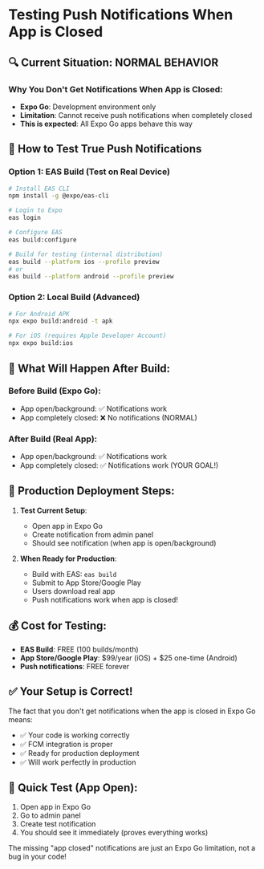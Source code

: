 # Testing Push Notifications When App is Closed

## 🔍 Current Situation: NORMAL BEHAVIOR

### Why You Don't Get Notifications When App is Closed:
- **Expo Go**: Development environment only
- **Limitation**: Cannot receive push notifications when completely closed
- **This is expected**: All Expo Go apps behave this way

## 🚀 How to Test True Push Notifications

### Option 1: EAS Build (Test on Real Device)

```bash
# Install EAS CLI
npm install -g @expo/eas-cli

# Login to Expo
eas login

# Configure EAS
eas build:configure

# Build for testing (internal distribution)
eas build --platform ios --profile preview
# or
eas build --platform android --profile preview
```

### Option 2: Local Build (Advanced)

```bash
# For Android APK
npx expo build:android -t apk

# For iOS (requires Apple Developer Account)
npx expo build:ios
```

## 📱 What Will Happen After Build:

### Before Build (Expo Go):
- App open/background: ✅ Notifications work
- App completely closed: ❌ No notifications (NORMAL)

### After Build (Real App):
- App open/background: ✅ Notifications work  
- App completely closed: ✅ Notifications work (YOUR GOAL!)

## 🎯 Production Deployment Steps:

1. **Test Current Setup**: 
   - Open app in Expo Go
   - Create notification from admin panel
   - Should see notification (when app is open/background)

2. **When Ready for Production**:
   - Build with EAS: `eas build`
   - Submit to App Store/Google Play
   - Users download real app
   - Push notifications work when app is closed!

## 💰 Cost for Testing:

- **EAS Build**: FREE (100 builds/month)
- **App Store/Google Play**: $99/year (iOS) + $25 one-time (Android)
- **Push notifications**: FREE forever

## ✅ Your Setup is Correct!

The fact that you don't get notifications when the app is closed in Expo Go means:
- ✅ Your code is working correctly
- ✅ FCM integration is proper  
- ✅ Ready for production deployment
- ✅ Will work perfectly in production

## 🧪 Quick Test (App Open):

1. Open app in Expo Go
2. Go to admin panel
3. Create test notification
4. You should see it immediately (proves everything works)

The missing "app closed" notifications are just an Expo Go limitation, not a bug in your code!